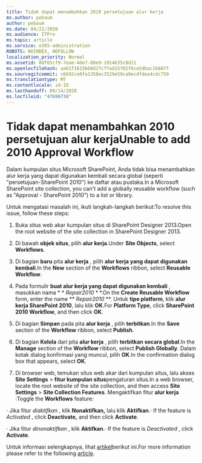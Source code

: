 ```yaml
---
title: Tidak dapat menambahkan 2010 persetujuan alur kerja
ms.author: pebaum
author: pebaum
ms.date: 04/21/2020
ms.audience: ITPro
ms.topic: article
ms.service: o365-administration
ROBOTS: NOINDEX, NOFOLLOW
localization_priority: Normal
ms.assetid: 0df65cf9-7eae-4de7-88e9-1914635c8d11
ms.openlocfilehash: aa61f1615b60d27cffad15f02f6ce5dbac1b607f
ms.sourcegitcommit: c6692ce0fa1358ec3529e59ca0ecdfdea4cdc759
ms.translationtype: MT
ms.contentlocale: id-ID
ms.lasthandoff: 09/14/2020
ms.locfileid: "47699738"
---
```

# <a name="unable-to-add-2010-approval-workflow"></a><span data-ttu-id="24675-102">Tidak dapat menambahkan 2010 persetujuan alur kerja</span><span class="sxs-lookup"><span data-stu-id="24675-102">Unable to add 2010 Approval Workflow</span></span>

<span data-ttu-id="24675-103">Dalam kumpulan situs Microsoft SharePoint, Anda tidak bisa menambahkan alur kerja yang dapat digunakan kembali secara global (seperti "persetujuan-SharePoint 2010") ke daftar atau pustaka.</span><span class="sxs-lookup"><span data-stu-id="24675-103">In a Microsoft SharePoint site collection, you can't add a globally reusable workflow (such as "Approval - SharePoint 2010") to a list or library.</span></span>
  
<span data-ttu-id="24675-104">Untuk mengatasi masalah ini, ikuti langkah-langkah berikut:</span><span class="sxs-lookup"><span data-stu-id="24675-104">To resolve this issue, follow these steps:</span></span> 
  
1. <span data-ttu-id="24675-105">Buka situs web akar kumpulan situs di SharePoint Designer 2013.</span><span class="sxs-lookup"><span data-stu-id="24675-105">Open the root website of the site collection in SharePoint Designer 2013.</span></span>
  
2. <span data-ttu-id="24675-106">Di bawah **objek situs**, pilih **alur kerja**.</span><span class="sxs-lookup"><span data-stu-id="24675-106">Under **Site Objects**, select **Workflows**.</span></span> 
  
3. <span data-ttu-id="24675-107">Di bagian **baru** pita **alur kerja** , pilih **alur kerja yang dapat digunakan kembali**.</span><span class="sxs-lookup"><span data-stu-id="24675-107">In the **New** section of the **Workflows** ribbon, select **Reusable Workflow**.</span></span> 
  
4. <span data-ttu-id="24675-108">Pada formulir **buat alur kerja yang dapat digunakan kembali** , masukkan nama \* \* *Repair2010* \* \*.</span><span class="sxs-lookup"><span data-stu-id="24675-108">On the **Create Reusable Workflow** form, enter the name \*\* *Repair2010* \*\*.</span></span> <span data-ttu-id="24675-109">Untuk **tipe platform**, klik **alur kerja SharePoint 2010**, lalu klik **OK**.</span><span class="sxs-lookup"><span data-stu-id="24675-109">For **Platform Type**, click **SharePoint 2010 Workflow**, and then click **OK**.</span></span> 
  
1. <span data-ttu-id="24675-110">Di bagian **Simpan** pada pita **alur kerja** , pilih **terbitkan**.</span><span class="sxs-lookup"><span data-stu-id="24675-110">In the **Save** section of the **Workflow** ribbon, select **Publish**.</span></span> 
  
2. <span data-ttu-id="24675-111">Di bagian **Kelola** dari pita **alur kerja** , pilih **terbitkan secara global**.</span><span class="sxs-lookup"><span data-stu-id="24675-111">In the **Manage** section of the **Workflow** ribbon, select **Publish Globally**.</span></span> <span data-ttu-id="24675-112">Dalam kotak dialog konfirmasi yang muncul, pilih **OK**.</span><span class="sxs-lookup"><span data-stu-id="24675-112">In the confirmation dialog box that appears, select **OK**.</span></span> 
  
3. <span data-ttu-id="24675-113">Di browser web, temukan situs web akar dari kumpulan situs, lalu akses **Site Settings** \> **fitur kumpulan situs**pengaturan situs.</span><span class="sxs-lookup"><span data-stu-id="24675-113">In a web browser, locate the root website of the site collection, and then access **Site Settings** \> **Site Collection Features**.</span></span> <span data-ttu-id="24675-114">Mengaktifkan fitur **alur kerja** :</span><span class="sxs-lookup"><span data-stu-id="24675-114">Toggle the **Workflows** feature:</span></span> 
  
<span data-ttu-id="24675-115">· Jika fitur  *diaktifkan*  , klik **Nonaktifkan,** lalu klik **Aktifkan**.</span><span class="sxs-lookup"><span data-stu-id="24675-115">· If the feature is  *Activated*  , click **Deactivate,** and then click **Activate**.</span></span> 
  
<span data-ttu-id="24675-116">· Jika fitur  *dinonaktifkan*  , klik **Aktifkan**.</span><span class="sxs-lookup"><span data-stu-id="24675-116">· If the feature is  *Deactivated*  , click **Activate**.</span></span> 
  
<span data-ttu-id="24675-117">Untuk informasi selengkapnya, lihat [artikel](https://go.microsoft.com/fwlink/?linkid=2047770&amp;clcid=0x409)berikut ini.</span><span class="sxs-lookup"><span data-stu-id="24675-117">For more information please refer to the following [article](https://go.microsoft.com/fwlink/?linkid=2047770&amp;clcid=0x409).</span></span>
  

